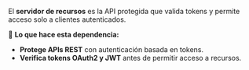 El **servidor de recursos** es la API protegida que valida tokens y permite acceso solo a clientes autenticados.

📌 **Lo que hace esta dependencia:**

- **Protege APIs REST** con autenticación basada en tokens.
- **Verifica tokens OAuth2 y JWT** antes de permitir acceso a recursos.